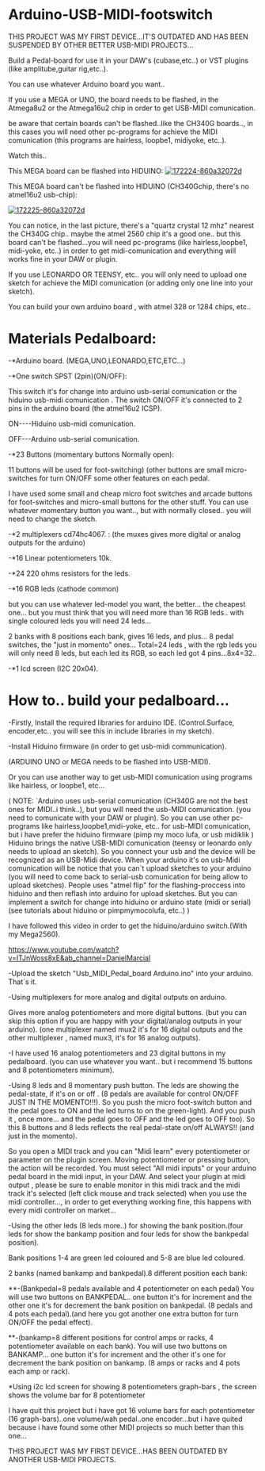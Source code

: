  # Arduino-USB-MIDI-footswitch
 THIS PROJECT WAS MY FIRST DEVICE...IT'S OUTDATED AND HAS BEEN SUSPENDED BY OTHER BETTER USB-MIDI PROJECTS...

Build a Pedal-board for use it in your DAW's (cubase,etc..) or VST plugins (like amplitube,guitar rig,etc..).

You can use whatever Arduino board you want..

If you use a MEGA or UNO, the board needs to be flashed, in the Atmega8u2 or the Atmega16u2 chip in order to get USB-MIDI comunication. 

be aware that certain boards can't be flashed..like the CH340G boards.., in this cases you will need other pc-programs for achieve the MIDI comunication (this programs are hairless, loopbe1, midiyoke, etc..).

Watch this..


This MEGA board can be flashed into HIDUINO:
<a href="https://imgbb.com/"><img src="https://i.ibb.co/wpT36hC/172224-860a32072d.png" alt="172224-860a32072d" border="0"></a>


This MEGA board can't be flashed into HIDUINO (CH340Gchip, there's no atmel16u2 usb-chip):

<a href="https://imgbb.com/"><img src="https://i.ibb.co/RPdg58L/172225-860a32072d.png" alt="172225-860a32072d" border="0"></a>

You can notice, in the last picture, there's a "quartz crystal 12 mhz" nearest the CH340G chip.. maybe the atmel 2560 chip it's a good one.. but this board can't be flashed...you will need pc-programs (like hairless,loopbe1, midi-yoke, etc..) in order to get midi-comunication and everything will works fine in your DAW or plugin.

If you use LEONARDO OR TEENSY, etc.. you will only need to upload one sketch for achieve the MIDI comunication (or adding only one line into your sketch).

You can build your own arduino board , with atmel 328 or 1284 chips, etc..


# Materials Pedalboard:

 
-*Arduino board. (MEGA,UNO,LEONARDO,ETC,ETC...)
  
-*One switch SPST (2pin)(ON/OFF): 

  This switch it's for change into arduino usb-serial comunication or the hiduino usb-midi comunication . 
  The switch ON/OFF it's connected to 2 pins in the arduino board (the atmel16u2 ICSP). 

  ON----Hiduino usb-midi comunication.

  OFF---Arduino usb-serial comunication.

-*23 Buttons (momentary buttons Normally open):

  11 buttons will be used for foot-switching) (other buttons are small micro-switches for turn ON/OFF some other features on each pedal.
  
  I have used some small and cheap micro foot switches and arcade buttons for foot-switches and micro-small buttons for the other stuff. You can use whatever momentary button you want.., but with normally closed.. you will need to change the sketch.
	
-*2 multiplexers cd74hc4067.  : (the muxes gives more digital or analog outputs for the arduino)
	
-*16 Linear potentiometers 10k.

-*24 220 ohms resistors for the leds.
	
-*16 RGB leds (cathode common) 

 but you can use whatever led-model you want, the better... the cheapest one... but you must think that you will need more than 16 RGB leds.. with single coloured leds you will need 24 leds...

 2 banks with 8 positions each bank, gives 16 leds, and plus... 8 pedal switches, the "just in momento" ones... Total=24 leds , with the rgb leds you will only need 8 leds, but each led its RGB, so each led got 4 pins...8x4=32..

-*1 lcd screen (I2C 20x04). 

 
# How to.. build your pedalboard...
							  
-Firstly, Install the required libraries for arduino IDE.  (Control.Surface, encoder,etc.. you will see this in include libraries in my sketch).

-Install Hiduino firmware (in order to get usb-midi communication). 

(ARDUINO UNO or MEGA needs to be flashed into USB-MIDI).

Or you can use another way to get usb-MIDI comunication using programs like hairless, or loopbe1, etc... 

   ( NOTE: ´Arduino uses usb-serial comunication (CH340G are not the best ones for MIDI..i think..), but you will need the usb-MIDI comunication.  (you need to comunicate with your DAW or plugin).
   So you can use other pc-programs like hairless,loopbe1,midi-yoke, etc.. for usb-MIDI comunication, but i have prefer the hiduino firmware (pimp my moco lufa, or usb midiklik )
   Hiduino brings the native USB-MIDI comunication (teensy or leonardo only needs to upload an sketch).
   So you connect your usb and the device will be recognized as an USB-Midi device.
   When your arduino it's on usb-Midi comunication will be notice that you can´t upload sketches to your arduino (you will need to come back to serial-usb comunication for being allow to upload sketches).
   People uses "atmel flip" for the flashing-proccess into hiduino and then reflash into arduino for upload sketches.
   But you can implement a switch for change into hiduino or arduino state (midi or serial) (see tutorials about hiduino or pimpmymocolufa, etc..) )

  I have followed this video in order to get the hiduino/arduino switch.(With my Mega2560).

  https://www.youtube.com/watch?v=ITJnWoss8xE&ab_channel=DanielMarcial


-Upload the sketch "Usb_MIDI_Pedal_board Arduino.ino" into your arduino. That´s it.


-Using multiplexers for more analog and digital outputs on arduino. 

Gives more analog potentiometers and more digital buttons.
(but you can skip this option if you are happy with your digital/analog outputs in your arduino). 
(one multiplexer named mux2 it's for 16 digital outputs and the other multiplexer , named mux3, it's for 16 analog outputs).

-I have used 16 analog potentiometers and 23 digital buttons in my pedalboard.
(you can use whatever you want.. but i recommend 15 buttons and 8 potentiometers minimum).

-Using 8 leds and 8 momentary push button. The leds are showing the pedal-state, if it's on or off .
(8 pedals are available for control ON/OFF JUST IN THE MOMENTO!!!).
So you push the micro foot-switch button and the pedal goes to ON and the led turns to on the green-light).
And you push it , once more... and the pedal goes to OFF and the led goes to OFF too).
So this 8 buttons and 8 leds reflects the real pedal-state on/off ALWAYS!! (and just in the momento).


So you open a MIDI track and you can "Midi learn" every potentiometer or parameter on the plugin screen.
Moving potentiometer or pressing button, the action will be recorded.
You must select "All midi inputs" or your arduino pedal board in the midi input, in your DAW.
And select your plugin at midi output , please be sure to enable monitor in this midi track and the midi track it's selected (left click mouse and track selected) when you use the midi controller..., in order to get everything working fine, this happens with every midi controller on market...

-Using the other leds (8 leds more..) for showing the bank position.(four leds for show the bankamp position and four leds for show the  bankpedal position).

Bank positions 1-4 are green led coloured and 5-8 are blue led coloured.

2 banks (named bankamp and bankpedal).8 different position each bank:


**-(Bankpedal=8 pedals available and 4 potentiometer on each pedal) 
You will use two buttons on BANKPEDAL.. one button it's for increment and the other one it's for decrement the bank position on bankpedal.
(8 pedals and 4 pots each pedal).(and here you got another one extra button for turn ON/OFF the pedal effect).



**-(bankamp=8 different positions for control amps or racks, 4 potentiometer available on each bank).
You will use two buttons on BANKAMP... one button it's for increment and the other it's one for decrement the bank position on bankamp.
(8 amps or racks and 4 pots each amp or rack).




*Using i2c lcd screen for showing 8 potentiometers graph-bars , the screen shows the volume bar for 8 potentiometer




I have quit this project but i have got 16 volume bars for each potentiometer (16 graph-bars)..one volume/wah pedal..one encoder...but i have quited because i have found some other MIDI projects so much better than this one...


  THIS PROJECT WAS MY FIRST DEVICE...HAS BEEN OUTDATED BY ANOTHER USB-MIDI PROJECTS.
